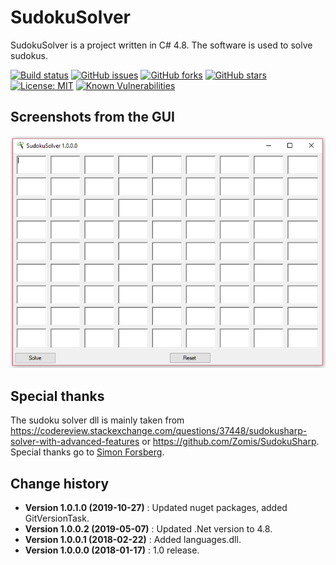 # SudokuSolver

SudokuSolver is a project written in C# 4.8. The software is used to solve sudokus.

[![Build status](https://ci.appveyor.com/api/projects/status/723lc47yl9icx3jq?svg=true)](https://ci.appveyor.com/project/SeppPenner/sudokusolver)
[![GitHub issues](https://img.shields.io/github/issues/SeppPenner/SudokuSolver.svg)](https://github.com/SeppPenner/SudokuSolver/issues)
[![GitHub forks](https://img.shields.io/github/forks/SeppPenner/SudokuSolver.svg)](https://github.com/SeppPenner/SudokuSolver/network)
[![GitHub stars](https://img.shields.io/github/stars/SeppPenner/SudokuSolver.svg)](https://github.com/SeppPenner/SudokuSolver/stargazers)
[![License: MIT](https://img.shields.io/badge/License-MIT-blue.svg)](https://raw.githubusercontent.com/SeppPenner/SudokuSolver/master/License.txt)
[![Known Vulnerabilities](https://snyk.io/test/github/SeppPenner/SudokuSolver/badge.svg)](https://snyk.io/test/github/SeppPenner/SudokuSolver)

## Screenshots from the GUI
![Screenshot from the GUI](https://github.com/SeppPenner/SudokuSolver/blob/master/Screenshot.PNG "Screenshot from the GUI")

## Special thanks
The sudoku solver dll is mainly taken from https://codereview.stackexchange.com/questions/37448/sudokusharp-solver-with-advanced-features or https://github.com/Zomis/SudokuSharp.
Special thanks go to [Simon Forsberg](https://github.com/Zomis).

Change history
--------------

* **Version 1.0.1.0 (2019-10-27)** : Updated nuget packages, added GitVersionTask.
* **Version 1.0.0.2 (2019-05-07)** : Updated .Net version to 4.8.
* **Version 1.0.0.1 (2018-02-22)** : Added languages.dll.
* **Version 1.0.0.0 (2018-01-17)** : 1.0 release.
